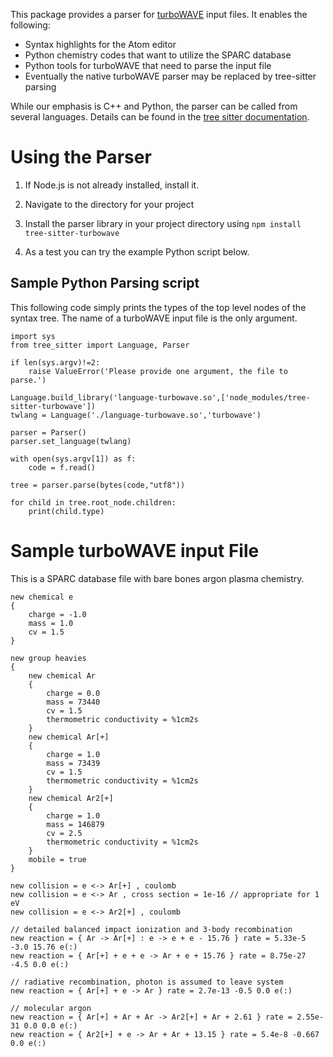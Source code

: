 This package provides a parser for [turboWAVE](https://github.com/USNavalResearchLaboratory/turboWAVE) input files.  It enables the following:

- Syntax highlights for the Atom editor
- Python chemistry codes that want to utilize the SPARC database
- Python tools for turboWAVE that need to parse the input file
- Eventually the native turboWAVE parser may be replaced by tree-sitter parsing

While our emphasis is C++ and Python, the parser can be called from several languages. Details can be found in the [tree sitter documentation](https://tree-sitter.github.io/tree-sitter/#language-bindings).

# Using the Parser

1. If Node.js is not already installed, install it.

2. Navigate to the directory for your project

2. Install the parser library in your project directory using `npm install tree-sitter-turbowave`

3. As a test you can try the example Python script below.

## Sample Python Parsing script

This following code simply prints the types of the top level nodes of the syntax tree.  The name of a turboWAVE input file is the only argument.

	import sys
	from tree_sitter import Language, Parser

	if len(sys.argv)!=2:
	    raise ValueError('Please provide one argument, the file to parse.')

	Language.build_library('language-turbowave.so',['node_modules/tree-sitter-turbowave'])
	twlang = Language('./language-turbowave.so','turbowave')

	parser = Parser()
	parser.set_language(twlang)

	with open(sys.argv[1]) as f:
	    code = f.read()

	tree = parser.parse(bytes(code,"utf8"))

	for child in tree.root_node.children:
	    print(child.type)

# Sample turboWAVE input File

This is a SPARC database file with bare bones argon plasma chemistry.

	new chemical e
	{
		charge = -1.0
		mass = 1.0
		cv = 1.5
	}

	new group heavies
	{
		new chemical Ar
		{
			charge = 0.0
			mass = 73440
			cv = 1.5
			thermometric conductivity = %1cm2s
		}
		new chemical Ar[+]
		{
			charge = 1.0
			mass = 73439
			cv = 1.5
			thermometric conductivity = %1cm2s
		}
		new chemical Ar2[+]
		{
			charge = 1.0
			mass = 146879
			cv = 2.5
			thermometric conductivity = %1cm2s
		}
		mobile = true
	}

	new collision = e <-> Ar[+] , coulomb
	new collision = e <-> Ar , cross section = 1e-16 // appropriate for 1 eV
	new collision = e <-> Ar2[+] , coulomb

	// detailed balanced impact ionization and 3-body recombination
	new reaction = { Ar -> Ar[+] : e -> e + e - 15.76 } rate = 5.33e-5 -3.0 15.76 e(:)
	new reaction = { Ar[+] + e + e -> Ar + e + 15.76 } rate = 8.75e-27 -4.5 0.0 e(:)

	// radiative recombination, photon is assumed to leave system
	new reaction = { Ar[+] + e -> Ar } rate = 2.7e-13 -0.5 0.0 e(:)

	// molecular argon
	new reaction = { Ar[+] + Ar + Ar -> Ar2[+] + Ar + 2.61 } rate = 2.55e-31 0.0 0.0 e(:)
	new reaction = { Ar2[+] + e -> Ar + Ar + 13.15 } rate = 5.4e-8 -0.667 0.0 e(:)
